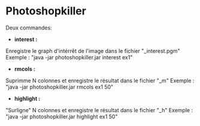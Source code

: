 # Photoshopkiller
Deux commandes: 
- **interest <nom de fichier> :**

Enregistre le graph d'intérrêt de l'image dans le fichier "<nom du fichier>_interest.pgm"
Exemple : "java -jar photoshopkiller.jar interest ex1"

- **rmcols <nom de fichier> <nombre de colonnes> :**

Suprimme N colonnes et enregistre le résultat dans le fichier "<nom du fichier>_m<nombre de colonnes>"
Exemple : "java -jar photoshopkiller.jar rmcols ex1 50"

- **highlight <nom de fichier> <nombre de colonnes> :**

"Surligne" N colonnes et enregistre le résultat dans le fichier "<nom du fichier>_h<nombre de colonnes>"
Exemple : "java -jar photoshopkiller.jar highlight ex1 50"
